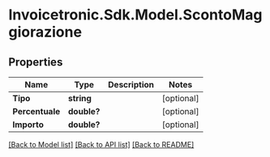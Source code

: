 # Invoicetronic.Sdk.Model.ScontoMaggiorazione

## Properties

Name | Type | Description | Notes
------------ | ------------- | ------------- | -------------
**Tipo** | **string** |  | [optional] 
**Percentuale** | **double?** |  | [optional] 
**Importo** | **double?** |  | [optional] 

[[Back to Model list]](../README.md#documentation-for-models) [[Back to API list]](../README.md#documentation-for-api-endpoints) [[Back to README]](../README.md)

